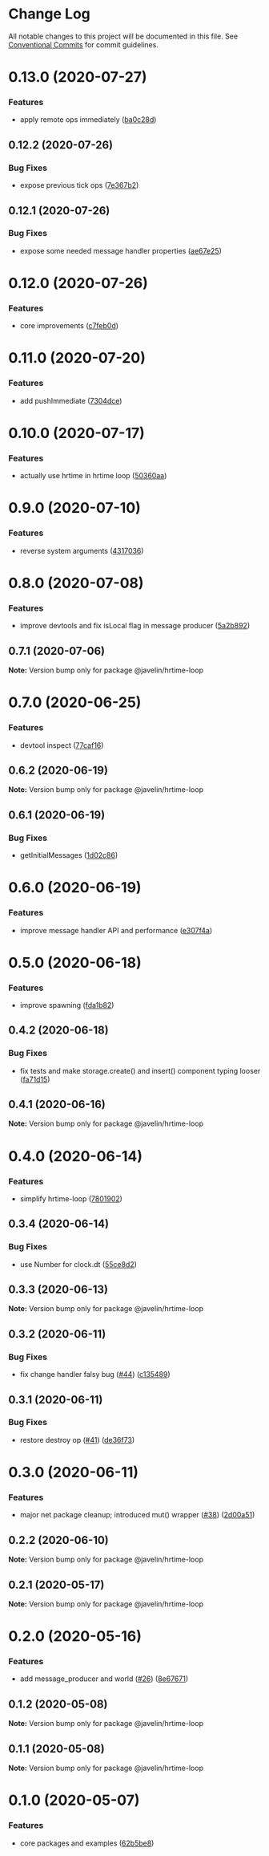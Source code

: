 # Change Log

All notable changes to this project will be documented in this file.
See [Conventional Commits](https://conventionalcommits.org) for commit guidelines.

# 0.13.0 (2020-07-27)


### Features

* apply remote ops immediately ([ba0c28d](https://github.com/3mcd/javelin/commit/ba0c28d0c0fa76f11dc09a39db3ab200dd7c61ab))





## 0.12.2 (2020-07-26)


### Bug Fixes

* expose previous tick ops ([7e367b2](https://github.com/3mcd/javelin/commit/7e367b27baae5808e41fef69c761de6ecb760234))





## 0.12.1 (2020-07-26)


### Bug Fixes

* expose some needed message handler properties ([ae67e25](https://github.com/3mcd/javelin/commit/ae67e252e260de066dca19fee99f7267612dce5f))





# 0.12.0 (2020-07-26)


### Features

* core improvements ([c7feb0d](https://github.com/3mcd/javelin/commit/c7feb0dee1b27312ddaff26f47a5f536518d7807))





# 0.11.0 (2020-07-20)


### Features

* add pushImmediate ([7304dce](https://github.com/3mcd/javelin/commit/7304dce3365c67458a82a1a6909787aa6b7bacb9))





# 0.10.0 (2020-07-17)


### Features

* actually use hrtime in hrtime loop ([50360aa](https://github.com/3mcd/javelin/commit/50360aa25514a138e57fad5bcff379f1ccef858c))





# 0.9.0 (2020-07-10)


### Features

* reverse system arguments ([4317036](https://github.com/3mcd/javelin/commit/431703646e866c3c7dcadbc8bb5202c6b02ab28c))





# 0.8.0 (2020-07-08)


### Features

* improve devtools and fix isLocal flag in message producer ([5a2b892](https://github.com/3mcd/javelin/commit/5a2b892f9fc0394527876da74df0d4430b75e505))





## 0.7.1 (2020-07-06)

**Note:** Version bump only for package @javelin/hrtime-loop





# 0.7.0 (2020-06-25)


### Features

* devtool inspect ([77caf16](https://github.com/3mcd/javelin/commit/77caf16bca1b223d86cae8d1aa056571354ab59c))





## 0.6.2 (2020-06-19)

**Note:** Version bump only for package @javelin/hrtime-loop





## 0.6.1 (2020-06-19)


### Bug Fixes

* getInitialMessages ([1d02c86](https://github.com/3mcd/javelin/commit/1d02c86140d3e92e87ce58f26ec0fdbf18b5524e))





# 0.6.0 (2020-06-19)


### Features

* improve message handler API and performance ([e307f4a](https://github.com/3mcd/javelin/commit/e307f4af983774dac96e86f9bf5f44957cc1e28d))





# 0.5.0 (2020-06-18)


### Features

* improve spawning ([fda1b82](https://github.com/3mcd/javelin/commit/fda1b82cd407639d5a7f8c27e37daba1eec5e416))





## 0.4.2 (2020-06-18)


### Bug Fixes

* fix tests and make storage.create() and insert() component typing looser ([fa71d15](https://github.com/3mcd/javelin/commit/fa71d1592c916f73b294b213bfacf2a63c3f26e0))





## 0.4.1 (2020-06-16)

**Note:** Version bump only for package @javelin/hrtime-loop





# 0.4.0 (2020-06-14)


### Features

* simplify hrtime-loop ([7801902](https://github.com/3mcd/javelin/commit/7801902e7613fc4b81ada52dd9aa2623bd11073f))





## 0.3.4 (2020-06-14)


### Bug Fixes

* use Number for clock.dt ([55ce8d2](https://github.com/3mcd/javelin/commit/55ce8d2acd482008fc28c85ef760bc6050011dc3))





## 0.3.3 (2020-06-13)

**Note:** Version bump only for package @javelin/hrtime-loop





## 0.3.2 (2020-06-11)


### Bug Fixes

* fix change handler falsy bug ([#44](https://github.com/3mcd/javelin/issues/44)) ([c135489](https://github.com/3mcd/javelin/commit/c1354894b4c091d2f1cb7b92612d9082708f3598))





## 0.3.1 (2020-06-11)


### Bug Fixes

* restore destroy op ([#41](https://github.com/3mcd/javelin/issues/41)) ([de36f73](https://github.com/3mcd/javelin/commit/de36f73df579cd071f57d79de1c85dd7106f4999))





# 0.3.0 (2020-06-11)


### Features

* major net package cleanup; introduced mut() wrapper ([#38](https://github.com/3mcd/javelin/issues/38)) ([2d00a51](https://github.com/3mcd/javelin/commit/2d00a5118be77976ada9cf6fb30fb410e44edac7))





## 0.2.2 (2020-06-10)

**Note:** Version bump only for package @javelin/hrtime-loop





## 0.2.1 (2020-05-17)

**Note:** Version bump only for package @javelin/hrtime-loop





# 0.2.0 (2020-05-16)


### Features

* add message_producer and world ([#26](https://github.com/3mcd/javelin/issues/26)) ([8e67671](https://github.com/3mcd/javelin/commit/8e676715c8ef372327195c927f47023ffb0cec79))





## 0.1.2 (2020-05-08)

**Note:** Version bump only for package @javelin/hrtime-loop





## 0.1.1 (2020-05-08)

**Note:** Version bump only for package @javelin/hrtime-loop





# 0.1.0 (2020-05-07)


### Features

* core packages and examples ([62b5be8](https://github.com/3mcd/javelin/commit/62b5be8ec305e8479f2353442d77247336f5f180))
